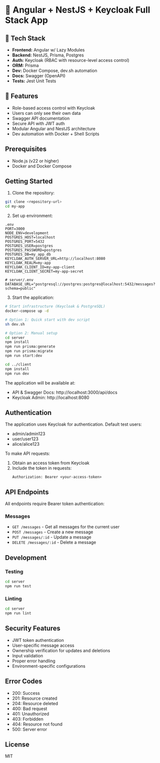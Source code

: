 # 🔐 Angular + NestJS + Keycloak Full Stack App

## 🧰 Tech Stack
- **Frontend:** Angular w/ Lazy Modules
- **Backend:** NestJS, Prisma, Postgres
- **Auth:** Keycloak (RBAC with resource-level access control)
- **ORM:** Prisma
- **Dev:** Docker Compose, dev.sh automation
- **Docs:** Swagger (OpenAPI)
- **Tests:** Jest Unit Tests

## 🏁 Features
- Role-based access control with Keycloak
- Users can only see their own data
- Swagger API documentation
- Secure API with JWT auth
- Modular Angular and NestJS architecture
- Dev automation with Docker + Shell Scripts

## Prerequisites

- Node.js (v22 or higher)
- Docker and Docker Compose

## Getting Started

1. Clone the repository:
```bash
git clone <repository-url>
cd my-app
```

2. Set up environment:
```env
.env
PORT=3000
NODE_ENV=development
POSTGRES_HOST=localhost
POSTGRES_PORT=5432
POSTGRES_USER=postgres
POSTGRES_PASSWORD=postgres
POSTGRES_DB=my_app_db
KEYCLOAK_AUTH_SERVER_URL=http://localhost:8080
KEYCLOAK_REALM=my-app
KEYCLOAK_CLIENT_ID=my-app-client
KEYCLOAK_CLIENT_SECRET=my-app-secret

# server/.env
DATABASE_URL="postgresql://postgres:postgres@localhost:5432/messages?schema=public"
```

3. Start the application:
```bash
# Start infrastructure (Keycloak & PostgreSQL)
docker-compose up -d

# Option 1: Quick start with dev script
sh dev.sh

# Option 2: Manual setup
cd server
npm install
npm run prisma:generate
npm run prisma:migrate 
npm run start:dev

cd ../client
npm install
npm run dev
```

The application will be available at:
- API & Swagger Docs: http://localhost:3000/api/docs
- Keycloak Admin: http://localhost:8080

## Authentication

The application uses Keycloak for authentication. Default test users:
- admin/admin123
- user/user123
- alice/alice123

To make API requests:
1. Obtain an access token from Keycloak
2. Include the token in requests:
   ```
   Authorization: Bearer <your-access-token>
   ```

## API Endpoints

All endpoints require Bearer token authentication:

### Messages
- `GET /messages` - Get all messages for the current user
- `POST /messages` - Create a new message
- `PUT /messages/:id` - Update a message
- `DELETE /messages/:id` - Delete a message

## Development

### Testing
```bash
cd server
npm run test
```

### Linting
```bash
cd server
npm run lint
```

## Security Features

- JWT token authentication
- User-specific message access
- Ownership verification for updates and deletions
- Input validation
- Proper error handling
- Environment-specific configurations

## Error Codes

- 200: Success
- 201: Resource created
- 204: Resource deleted
- 400: Bad request
- 401: Unauthorized
- 403: Forbidden
- 404: Resource not found
- 500: Server error

## License

MIT